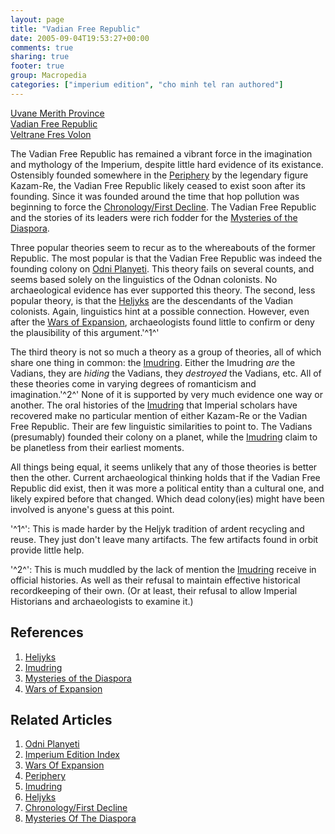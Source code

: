 ```yaml
---
layout: page
title: "Vadian Free Republic"
date: 2005-09-04T19:53:27+00:00
comments: true
sharing: true
footer: true
group: Macropedia
categories: ["imperium edition", "cho minh tel ran authored"]
---
```


<div class='row'>
	<div class='col-md-4'><a href='/macropedia/uvane-merith-province'>Uvane Merith Province</a></div>
	<div class='col-md-4'><a href='/macropedia/vadian-free-republic'>Vadian Free Republic</a></div>
	<div class='col-md-4'><a href='/macropedia/veltrane-fres-volon'>Veltrane Fres Volon</a></div>
</div>


The Vadian Free Republic has remained a vibrant force in the imagination and mythology of the Imperium, despite little hard evidence of its existance. Ostensibly founded somewhere in the [Periphery](/macropedia/periphery) by the legendary figure Kazam-Re, the Vadian Free Republic likely ceased to exist soon after its founding. Since it was founded around the time that hop pollution was beginning to force the [Chronology/First Decline](/chronology/first-decline). The Vadian Free Republic and the stories of its leaders were rich fodder for the [Mysteries of the Diaspora](/macropedia/mysteries-of-the-diaspora).

Three popular theories seem to recur as to the whereabouts of the former Republic. The most popular is that the Vadian Free Republic was indeed the founding colony on [Odni Planyeti](/macropedia/odni-planyeti). This theory fails on several counts, and seems based solely on the linguistics of the Odnan colonists. No archaeological evidence has ever supported this theory. The second, less popular theory, is that the [Heljyks](/macropedia/heljyks) are the descendants of the Vadian colonists. Again, linguistics hint at a possible connection. However, even after the [Wars of Expansion](/macropedia/wars-of-expansion), archaeologists found little to confirm or deny the plausibility of this argument.<a name='footnote1'>'^1^'</a>

The third theory is not so much a theory as a group of theories, all of which share one thing in common: the [Imudring](/macropedia/imudring). Either the Imudring *are* the Vadians, they are *hiding* the Vadians, they *destroyed* the Vadians, etc. All of these theories come in varying degrees of romanticism and imagination.<a name='footnote2'>'^2^'</a> None of it is supported by very much evidence one way or another. The oral histories of the [Imudring](/macropedia/imudring) that Imperial scholars have recovered make no particular mention of either Kazam-Re or the Vadian Free Republic. Their are few linguistic similarities to point to. The Vadians (presumably) founded their colony on a planet, while the [Imudring](/macropedia/imudring) claim to be planetless from their earliest moments.

All things being equal, it seems unlikely that any of those theories is better then the other. Current archaeological thinking holds that if the Vadian Free Republic did exist, then it was more a political entity than a cultural one, and likely expired before that changed. Which dead colony(ies) might have been involved is anyone's guess at this point.

<a name='footnote1'></a> '^1^': This is made harder by the Heljyk tradition of ardent recycling and reuse. They just don't leave many artifacts. The few artifacts found in orbit provide little help.

<a name='footnote2'></a> '^2^': This is much muddled by the lack of mention the [Imudring](/macropedia/imudring) receive in official histories. As well as their refusal to maintain effective historical recordkeeping of their own. (Or at least, their refusal to allow Imperial Historians and archaeologists to examine it.)

## References
1. [Heljyks](/macropedia/heljyks)
1. [Imudring](/macropedia/imudring)
1. [Mysteries of the Diaspora](/macropedia/mysteries-of-the-diaspora)
1. [Wars of Expansion](/macropedia/wars-of-expansion)

## Related Articles

1. [Odni Planyeti](/macropedia/odni-planyeti)
2. [Imperium Edition Index](/macropedia/imperium-edition-index)
3. [Wars Of Expansion](/macropedia/wars-of-expansion)
4. [Periphery](/macropedia/periphery)
5. [Imudring](/macropedia/imudring)
6. [Heljyks](/macropedia/heljyks)
7. [Chronology/First Decline](/chronology/first-decline)
8. [Mysteries Of The Diaspora](/macropedia/mysteries-of-the-diaspora)


 
